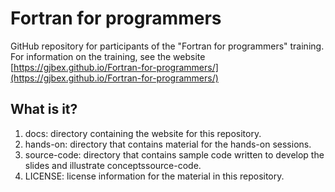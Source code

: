 # Fortran for programmers

GitHub repository for participants of the "Fortran for programmers" training.
For information on the training, see the website
[https://gjbex.github.io/Fortran-for-programmers/](https://gjbex.github.io/Fortran-for-programmers/)


## What is it?

1. docs: directory containing the website for this repository.
1. hands-on: directory that contains material for the hands-on sessions.
1. source-code: directory that contains sample code written to develop the slides and
   illustrate conceptssource-code.
1. LICENSE: license information for the material in this repository.
